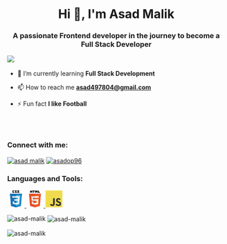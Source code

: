 <h1 align="center">Hi 👋, I'm Asad Malik</h1>
<h3 align="center">A passionate Frontend developer in the journey to become a Full Stack Developer</h3>
<img src="https://camo.githubusercontent.com/c50778302259b0f7ce93da47d3e77729929875c1992e689228af48b6589a8993/68747470733a2f2f696d6167652e6962622e636f2f6a456b6364642f66726f6e745f656e645f646576656c6f706572735f6f70656e696e67735f312e676966">
<!--<p align="left"> <a href="https://github.com/ryo-ma/github-profile-trophy"><img src="https://github-profile-trophy.vercel.app/?username=asad-malik" alt="asad-malik" /></a> </p>-->

- 🌱 I’m currently learning **Full Stack Development**

- 📫 How to reach me **asad497804@gmail.com**

- ⚡ Fun fact **I like Football**
<br>
<br>
<p align="left">
</p>

<h3 align="left">Connect with me:</h3>
<p align="left">
<a href="https://www.linkedin.com/in/asad-malik-84b828290?utm_source=share&utm_campaign=share_via&utm_content=profile&utm_medium=android_app" target="blank"><img align="center" src="https://raw.githubusercontent.com/rahuldkjain/github-profile-readme-generator/master/src/images/icons/Social/linked-in-alt.svg" alt="asad malik" height="30" width="40" /></a>
<a href="https://discord.gg/asadop96" target="blank"><img align="center" src="https://raw.githubusercontent.com/rahuldkjain/github-profile-readme-generator/master/src/images/icons/Social/discord.svg" alt="asadop96" height="50" width="50" /></a>
</p>

<h3 align="left">Languages and Tools:</h3>
<p align="left"> <a href="https://www.w3schools.com/css/" target="_blank" rel="noreferrer"> <img src="https://raw.githubusercontent.com/devicons/devicon/master/icons/css3/css3-original-wordmark.svg" alt="css3" width="40" height="40"/> </a> <a href="https://www.w3.org/html/" target="_blank" rel="noreferrer"> <img src="https://raw.githubusercontent.com/devicons/devicon/master/icons/html5/html5-original-wordmark.svg" alt="html5" width="40" height="40"/> </a> <a href="https://developer.mozilla.org/en-US/docs/Web/JavaScript" target="_blank" rel="noreferrer"> <img src="https://raw.githubusercontent.com/devicons/devicon/master/icons/javascript/javascript-original.svg" alt="javascript" width="40" height="40"/> </a> </p>

<p><img align="left" src="https://github-readme-stats.vercel.app/api/top-langs?username=asad-malik&show_icons=true&locale=en&layout=compact" alt="asad-malik" /></p>

<p>&nbsp;<img align="center" src="https://github-readme-stats.vercel.app/api?username=asad-malik&show_icons=true&locale=en" alt="asad-malik" /></p>

<p><img align="center" src="https://github-readme-streak-stats.herokuapp.com/?user=asad-malik&" alt="asad-malik" /></p>
